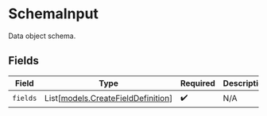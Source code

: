# SchemaInput

Data object schema.


## Fields

| Field                                                                    | Type                                                                     | Required                                                                 | Description                                                              |
| ------------------------------------------------------------------------ | ------------------------------------------------------------------------ | ------------------------------------------------------------------------ | ------------------------------------------------------------------------ |
| `fields`                                                                 | List[[models.CreateFieldDefinition](../models/createfielddefinition.md)] | :heavy_check_mark:                                                       | N/A                                                                      |